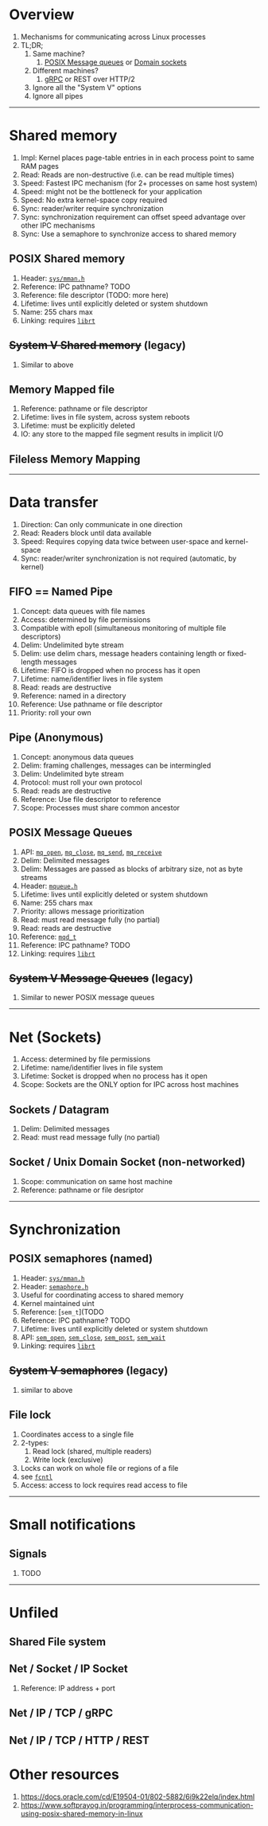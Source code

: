 # Overview
1. Mechanisms for communicating across Linux processes
1. TL;DR;
    1. Same machine?
        1. [POSIX Message queues](TODO) or [Domain sockets](TODO)
    1. Different machines?
        1. [gRPC](TODO) or REST over HTTP/2
    1. Ignore all the "System V" options
    1. Ignore all pipes


--------
# Shared memory
1. Impl: Kernel places page-table entries in in each process point to same RAM pages
1. Read: Reads are non-destructive (i.e. can be read multiple times)
1. Speed: Fastest IPC mechanism (for 2+ processes on same host system)
1. Speed: might not be the bottleneck for your application
1. Speed: No extra kernel-space copy required
1. Sync: reader/writer require synchronization
1. Sync: synchronization requirement can offset speed advantage over other IPC mechanisms
1. Sync: Use a semaphore to synchronize access to shared memory


## POSIX Shared memory
1. Header: [`sys/mman.h`](TODO)
1. Reference: IPC pathname? TODO
1. Reference: file descriptor (TODO: more here)
1. Lifetime: lives until explicitly deleted or system shutdown
1. Name: 255 chars max
1. Linking: requires [`librt`](TODO)


## ~~System V Shared memory~~ (legacy)
1. Similar to above

## Memory Mapped file
1. Reference: pathname or file descriptor
1. Lifetime: lives in file system, across system reboots
1. Lifetime: must be explicitly deleted
1. IO: any store to the mapped file segment results in implicit I/O


## Fileless Memory Mapping



--------
# Data transfer
1. Direction: Can only communicate in one direction
1. Read: Readers block until data available
1. Speed: Requires copying data twice between user-space and kernel-space
1. Sync: reader/writer synchronization is not required (automatic, by kernel)


## FIFO == Named Pipe
1. Concept: data queues with file names
1. Access: determined by file permissions
1. Compatible with epoll (simultaneous monitoring of multiple file descriptors)
1. Delim: Undelimited byte stream
1. Delim: use delim chars, message headers containing length or fixed-length messages
1. Lifetime: FIFO is dropped when no process has it open
1. Lifetime: name/identifier lives in file system
1. Read: reads are destructive
1. Reference: named in a directory
1. Reference: Use pathname or file descriptor
1. Priority: roll your own


## Pipe (Anonymous)
1. Concept: anonymous data queues
1. Delim: framing challenges, messages can be intermingled
1. Delim: Undelimited byte stream
1. Protocol: must roll your own protocol
1. Read: reads are destructive
1. Reference: Use file descriptor to reference
1. Scope: Processes must share common ancestor


## POSIX Message Queues
1. API: [`mq_open`](TODO), [`mq_close`](TODO), [`mq_send`](TODO), [`mq_receive`](TODO)
1. Delim: Delimited messages
1. Delim: Messages are passed as blocks of arbitrary size, not as byte streams
1. Header: [`mqueue.h`](TODO)
1. Lifetime: lives until explicitly deleted or system shutdown
1. Name: 255 chars max
1. Priority: allows message prioritization
1. Read: must read message fully (no partial)
1. Read: reads are destructive
1. Reference: [`mqd_t`](TODO)
1. Reference: IPC pathname? TODO
1. Linking: requires [`librt`](TODO)


## ~~System V Message Queues~~ (legacy)
1. Similar to newer POSIX message queues


--------
# Net (Sockets)
1. Access: determined by file permissions
1. Lifetime: name/identifier lives in file system
1. Lifetime: Socket is dropped when no process has it open
1. Scope: Sockets are the ONLY option for IPC across host machines


## Sockets / Datagram
1. Delim: Delimited messages
1. Read: must read message fully (no partial)


## Socket / Unix Domain Socket (non-networked)
1. Scope: communication on same host machine
1. Reference: pathname or file desriptor


--------
# Synchronization

## POSIX semaphores (named)
1. Header: [`sys/mman.h`](https://man7.org/linux/man-pages/man0/semaphore.h.0p.html)
1. Header: [`semaphore.h`](TODO)
1. Useful for coordinating access to shared memory
1. Kernel maintained uint
1. Reference: [`sem_t`](TODO
1. Reference: IPC pathname? TODO
1. Lifetime: lives until explicitly deleted or system shutdown
1. API: [`sem_open`](TODO), [`sem_close`](TODO), [`sem_post`](TODO), [`sem_wait`](TODO)
1. Linking: requires [`librt`](TODO)


## ~~System V semaphores~~ (legacy)
1. similar to above

## File lock
1. Coordinates access to a single file
1. 2-types:
    1. Read lock (shared, multiple readers)
    1. Write lock (exclusive)
1. Locks can work on whole file or regions of a file
1. see [`fcntl`](TODO)
1. Access: access to lock requires read access to file



--------
# Small notifications

## Signals
1. TODO


---------------------------------
# Unfiled
## Shared File system

## Net / Socket / IP Socket
1. Reference: IP address + port

## Net / IP / TCP / gRPC

## Net / IP / TCP / HTTP / REST


# Other resources
1. https://docs.oracle.com/cd/E19504-01/802-5882/6i9k22elq/index.html
1. https://www.softprayog.in/programming/interprocess-communication-using-posix-shared-memory-in-linux
